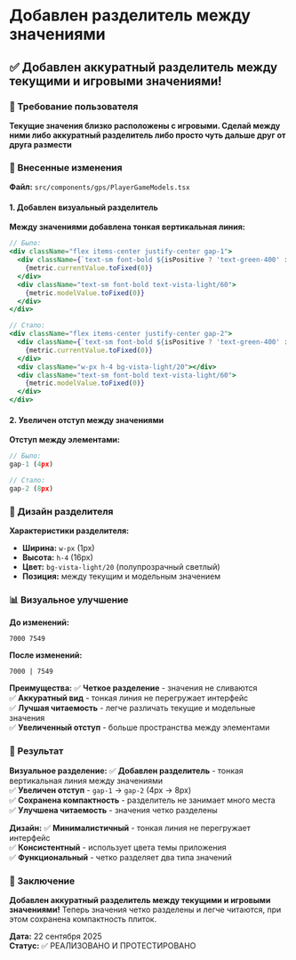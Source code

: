 # Добавлен разделитель между значениями

## ✅ Добавлен аккуратный разделитель между текущими и игровыми значениями!

### 🎯 Требование пользователя

**Текущие значения близко расположены с игровыми. Сделай между ними либо аккуратный разделитель либо просто чуть дальше друг от друга размести**

### 🔧 Внесенные изменения

**Файл:** `src/components/gps/PlayerGameModels.tsx`

#### 1. Добавлен визуальный разделитель

**Между значениями добавлена тонкая вертикальная линия:**

```jsx
// Было:
<div className="flex items-center justify-center gap-1">
  <div className={`text-sm font-bold ${isPositive ? 'text-green-400' : isNegative ? 'text-red-400' : 'text-vista-light'}`}>
    {metric.currentValue.toFixed(0)}
  </div>
  <div className="text-sm font-bold text-vista-light/60">
    {metric.modelValue.toFixed(0)}
  </div>
</div>

// Стало:
<div className="flex items-center justify-center gap-2">
  <div className={`text-sm font-bold ${isPositive ? 'text-green-400' : isNegative ? 'text-red-400' : 'text-vista-light'}`}>
    {metric.currentValue.toFixed(0)}
  </div>
  <div className="w-px h-4 bg-vista-light/20"></div>
  <div className="text-sm font-bold text-vista-light/60">
    {metric.modelValue.toFixed(0)}
  </div>
</div>
```

#### 2. Увеличен отступ между значениями

**Отступ между элементами:**
```jsx
// Было:
gap-1 (4px)

// Стало:
gap-2 (8px)
```

### 🎨 Дизайн разделителя

**Характеристики разделителя:**
- **Ширина:** `w-px` (1px)
- **Высота:** `h-4` (16px)
- **Цвет:** `bg-vista-light/20` (полупрозрачный светлый)
- **Позиция:** между текущим и модельным значением

### 📊 Визуальное улучшение

**До изменений:**
```
7000 7549
```

**После изменений:**
```
7000 | 7549
```

**Преимущества:**
✅ **Четкое разделение** - значения не сливаются  
✅ **Аккуратный вид** - тонкая линия не перегружает интерфейс  
✅ **Лучшая читаемость** - легче различать текущие и модельные значения  
✅ **Увеличенный отступ** - больше пространства между элементами  

### 🎯 Результат

**Визуальное разделение:**
✅ **Добавлен разделитель** - тонкая вертикальная линия между значениями  
✅ **Увеличен отступ** - `gap-1` → `gap-2` (4px → 8px)  
✅ **Сохранена компактность** - разделитель не занимает много места  
✅ **Улучшена читаемость** - значения четко разделены  

**Дизайн:**
✅ **Минималистичный** - тонкая линия не перегружает интерфейс  
✅ **Консистентный** - использует цвета темы приложения  
✅ **Функциональный** - четко разделяет два типа значений  

### 🎉 Заключение

**Добавлен аккуратный разделитель между текущими и игровыми значениями!** Теперь значения четко разделены и легче читаются, при этом сохранена компактность плиток.

**Дата:** 22 сентября 2025  
**Статус:** ✅ РЕАЛИЗОВАНО И ПРОТЕСТИРОВАНО

